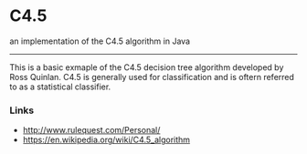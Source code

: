# C4.5
an implementation of the C4.5 algorithm in Java

---

This is a basic exmaple of the C4.5 decision tree algorithm developed by Ross Quinlan.
C4.5 is generally used for classification and is oftern referred to as a statistical classifier.


### Links

- http://www.rulequest.com/Personal/
- https://en.wikipedia.org/wiki/C4.5_algorithm
